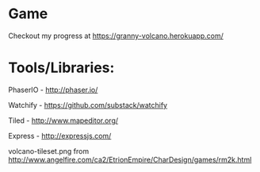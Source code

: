 # Game
Checkout my progress at https://granny-volcano.herokuapp.com/

# Tools/Libraries:
PhaserIO - http://phaser.io/

Watchify - https://github.com/substack/watchify

Tiled - http://www.mapeditor.org/

Express - http://expressjs.com/

volcano-tileset.png from http://www.angelfire.com/ca2/EtrionEmpire/CharDesign/games/rm2k.html
